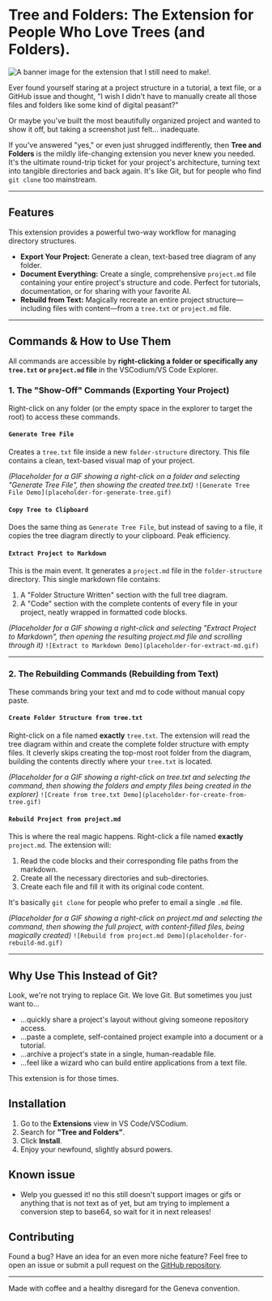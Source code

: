 # Tree and Folders: The Extension for People Who Love Trees (and Folders).

![A banner image for the extension that I still need to make!.](placeholder-for-banner.gif)

Ever found yourself staring at a project structure in a tutorial, a text file, or a GitHub issue and thought, "I wish I didn't have to manually create all those files and folders like some kind of digital peasant?"

Or maybe you've built the most beautifully organized project and wanted to show it off, but taking a screenshot just felt... inadequate.

If you've answered "yes," or even just shrugged indifferently, then **Tree and Folders** is the mildly life-changing extension you never knew you needed. It's the ultimate round-trip ticket for your project's architecture, turning text into tangible directories and back again. It's like Git, but for people who find `git clone` too mainstream.

---

## Features

This extension provides a powerful two-way workflow for managing directory structures.

*   **Export Your Project:** Generate a clean, text-based tree diagram of any folder.
*   **Document Everything:** Create a single, comprehensive `project.md` file containing your entire project's structure and code. Perfect for tutorials, documentation, or for sharing with your favorite AI.
*   **Rebuild from Text:** Magically recreate an entire project structure—including files with content—from a `tree.txt` or `project.md` file.

---

## Commands & How to Use Them

All commands are accessible by **right-clicking a folder or specifically any `tree.txt` or `project.md` file** in the VSCodium/VS Code Explorer.

### 1. The "Show-Off" Commands (Exporting Your Project)

Right-click on any folder (or the empty space in the explorer to target the root) to access these commands.

#### `Generate Tree File`

Creates a `tree.txt` file inside a new `folder-structure` directory. This file contains a clean, text-based visual map of your project.

*(Placeholder for a GIF showing a right-click on a folder and selecting "Generate Tree File", then showing the created tree.txt)*
`![Generate Tree File Demo](placeholder-for-generate-tree.gif)`

#### `Copy Tree to Clipboard`

Does the same thing as `Generate Tree File`, but instead of saving to a file, it copies the tree diagram directly to your clipboard. Peak efficiency.

#### `Extract Project to Markdown`

This is the main event. It generates a `project.md` file in the `folder-structure` directory. This single markdown file contains:
1.  A "Folder Structure Written" section with the full tree diagram.
2.  A "Code" section with the complete contents of every file in your project, neatly wrapped in formatted code blocks.

*(Placeholder for a GIF showing a right-click and selecting "Extract Project to Markdown", then opening the resulting project.md file and scrolling through it)*
`![Extract to Markdown Demo](placeholder-for-extract-md.gif)`

---

### 2. The Rebuilding Commands (Rebuilding from Text)

These commands bring your text and md to code without manual copy paste.

#### `Create Folder Structure from tree.txt`

Right-click on a file named **exactly** `tree.txt`. The extension will read the tree diagram within and create the complete folder structure with empty files. It cleverly skips creating the top-most root folder from the diagram, building the contents directly where your `tree.txt` is located.

*(Placeholder for a GIF showing a right-click on tree.txt and selecting the command, then showing the folders and empty files being created in the explorer)*
`![Create from tree.txt Demo](placeholder-for-create-from-tree.gif)`

#### `Rebuild Project from project.md`

This is where the real magic happens. Right-click a file named **exactly** `project.md`. The extension will:
1.  Read the code blocks and their corresponding file paths from the markdown.
2.  Create all the necessary directories and sub-directories.
3.  Create each file and fill it with its original code content.

It's basically `git clone` for people who prefer to email a single `.md` file.

*(Placeholder for a GIF showing a right-click on project.md and selecting the command, then showing the full project, with content-filled files, being magically created)*
`![Rebuild from project.md Demo](placeholder-for-rebuild-md.gif)`

---

## Why Use This Instead of Git?

Look, we're not trying to replace Git. We love Git. But sometimes you just want to...
*   ...quickly share a project's layout without giving someone repository access.
*   ...paste a complete, self-contained project example into a document or a tutorial.
*   ...archive a project's state in a single, human-readable file.
*   ...feel like a wizard who can build entire applications from a text file.

This extension is for those times.

## Installation

1.  Go to the **Extensions** view in VS Code/VSCodium.
2.  Search for **"Tree and Folders"**.
3.  Click **Install**.
4.  Enjoy your newfound, slightly absurd powers.

## Known issue
*   Welp you guessed it! no this still doesn't support images or gifs or anything that is not text as of yet, but am trying to implement a conversion step to base64, so wait for it in next releases!

## Contributing

Found a bug? Have an idea for an even more niche feature? Feel free to open an issue or submit a pull request on the [GitHub repository](https://github.com/MasterKraid/TREE-AND-FOLDERS).

---
Made with coffee and a healthy disregard for the Geneva convention.